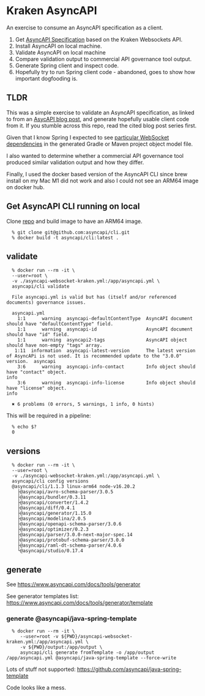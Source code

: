# Kraken AsyncAPI

An exercise to consume an AsyncAPI specification as a client.

1. Get [AsyncAPI Specification](asyncapi-websocket-kraken.yml) based on the Kraken Websockets API.
2. Install AsyncAPI on local machine.
3. Validate AsyncAPI on local machine
4. Compare validation output to commercial API governance tool output.
5. Generate Spring client and inspect code.
6. Hopefully try to run Spring client code - abandoned, goes to show how important dogfooding is.

## TLDR

This was a simple exercise to validate an AsyncAPI specification, as linked to from an [AsycAPI blog post](https://www.asyncapi.com/blog/websocket-part1), and generate hopefully usable client code from it. If you stumble across this repo, read the cited blog post series first.

Given that I know Spring I expected to see [particular WebSocket dependencies](https://www.baeldung.com/websockets-spring) in the generated Gradle or Maven project object model file.

I also wanted to determine whether a commercial API governance tool produced similar validation output and how they differ.

Finally, I used the docker based version of the AsyncAPI CLI since brew install on my Mac M1 did not work and also I could not see an ARM64 image on docker hub.

## Get AsyncAPI CLI running on local 

Clone [repo](https://github.com/asyncapi/cli) and build image to have an ARM64 image.

```
  % git clone git@github.com:asyncapi/cli.git
  % docker build -t asyncapi/cli:latest .
```

## validate

```
  % docker run --rm -it \
  --user=root \
  -v ./asyncapi-websocket-kraken.yml:/app/asyncapi.yml \
  asyncapi/cli validate

  File asyncapi.yml is valid but has (itself and/or referenced documents) governance issues.

  asyncapi.yml
    1:1      warning  asyncapi-defaultContentType  AsyncAPI document should have "defaultContentType" field.
    1:1      warning  asyncapi-id                  AsyncAPI document should have "id" field.
    1:1      warning  asyncapi2-tags               AsyncAPI object should have non-empty "tags" array.
   1:11  information  asyncapi-latest-version      The latest version of AsyncAPi is not used. It is recommended update to the "3.0.0" version.  asyncapi
    3:6      warning  asyncapi-info-contact        Info object should have "contact" object.                                                     info
    3:6      warning  asyncapi-info-license        Info object should have "license" object.                                                     info

  ✖ 6 problems (0 errors, 5 warnings, 1 info, 0 hints)
```

This will be required in a pipeline:

```
  % echo $?
  0
```

## versions

```
  % docker run --rm -it \
  --user=root \
  -v ./asyncapi-websocket-kraken.yml:/app/asyncapi.yml \
  asyncapi/cli config versions
  @asyncapi/cli/1.1.3 linux-arm64 node-v16.20.2
    ├@asyncapi/avro-schema-parser/3.0.5
    ├@asyncapi/bundler/0.3.11
    ├@asyncapi/converter/1.4.2
    ├@asyncapi/diff/0.4.1
    ├@asyncapi/generator/1.15.0
    ├@asyncapi/modelina/2.0.5
    ├@asyncapi/openapi-schema-parser/3.0.6
    ├@asyncapi/optimizer/0.2.3
    ├@asyncapi/parser/3.0.0-next-major-spec.14
    ├@asyncapi/protobuf-schema-parser/3.0.0
    ├@asyncapi/raml-dt-schema-parser/4.0.6
    └@asyncapi/studio/0.17.4
```

## generate

See https://www.asyncapi.com/docs/tools/generator

See generator templates list: https://www.asyncapi.com/docs/tools/generator/template

### generate @asyncapi/java-spring-template

```
  % docker run --rm -it \
     --user=root -v ${PWD}/asyncapi-websocket-kraken.yml:/app/asyncapi.yml \
     -v ${PWD}/output:/app/output \
     asyncapi/cli generate fromTemplate -o /app/output /app/asyncapi.yml @asyncapi/java-spring-template --force-write
```

Lots of stuff not supported: https://github.com/asyncapi/java-spring-template

Code looks like a mess.
